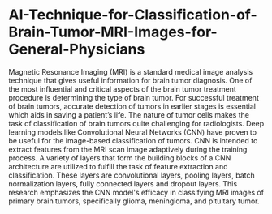# AI-Technique-for-Classification-of-Brain-Tumor-MRI-Images-for-General-Physicians 
Magnetic Resonance Imaging (MRI) is a standard medical image analysis technique that gives useful information for brain tumor diagnosis. 
One of the most influential and critical aspects of the brain tumor treatment procedure is determining the type of brain tumor. 
For successful treatment of brain tumors, accurate detection of tumors in earlier stages is essential which aids in saving a patient’s life. 
The nature of tumor cells makes the task of classification of brain tumors quite challenging for radiologists. 
Deep learning models like Convolutional Neural Networks (CNN) have proven to be useful for the image-based classification of tumors. 
CNN is intended to extract features from the MRI scan image adaptively during the training process. 
A variety of layers that form the building blocks of a CNN architecture are utilized to fulfill the task of feature extraction and classification. 
These layers are convolutional layers, pooling layers, batch normalization layers, fully connected layers and dropout layers. 
This research emphasizes the CNN model's efficacy in classifying MRI images of primary brain tumors, specifically glioma, meningioma, and pituitary tumor.
